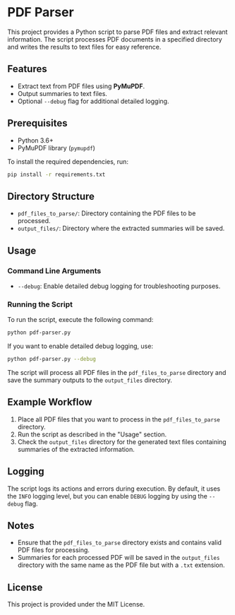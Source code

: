 # PDF Parser

This project provides a Python script to parse PDF files and extract relevant information. The script processes PDF documents in a specified directory and writes the results to text files for easy reference.

## Features
- Extract text from PDF files using **PyMuPDF**.
- Output summaries to text files.
- Optional `--debug` flag for additional detailed logging.

## Prerequisites
- Python 3.6+
- PyMuPDF library (`pymupdf`)

To install the required dependencies, run:

```bash
pip install -r requirements.txt
```

## Directory Structure
- `pdf_files_to_parse/`: Directory containing the PDF files to be processed.
- `output_files/`: Directory where the extracted summaries will be saved.

## Usage

### Command Line Arguments
- `--debug`: Enable detailed debug logging for troubleshooting purposes.

### Running the Script

To run the script, execute the following command:

```bash
python pdf-parser.py
```

If you want to enable detailed debug logging, use:

```bash
python pdf-parser.py --debug
```

The script will process all PDF files in the `pdf_files_to_parse` directory and save the summary outputs to the `output_files` directory.

## Example Workflow

1. Place all PDF files that you want to process in the `pdf_files_to_parse` directory.
2. Run the script as described in the "Usage" section.
3. Check the `output_files` directory for the generated text files containing summaries of the extracted information.

## Logging

The script logs its actions and errors during execution. By default, it uses the `INFO` logging level, but you can enable `DEBUG` logging by using the `--debug` flag.

## Notes

- Ensure that the `pdf_files_to_parse` directory exists and contains valid PDF files for processing.
- Summaries for each processed PDF will be saved in the `output_files` directory with the same name as the PDF file but with a `.txt` extension.

## License

This project is provided under the MIT License.